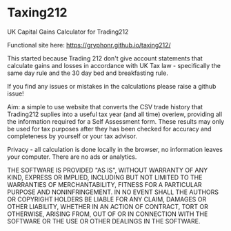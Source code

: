 # Taxing212
UK Capital Gains Calculator for Trading212

Functional site here: https://gryphonr.github.io/taxing212/

This started because Trading 212 don't give account statements that calculate gains and losses in accordance with UK Tax law - specifically the same day rule and the 30 day bed and breakfasting rule. 

If you find any issues or mistakes in the calculations please raise a github issue!

Aim: a simple to use website that converts the CSV trade history that Trading212 suplies into a useful tax year (and all time) overiew, providing all the information required for a Self Assessment form. These results may only be used for tax purposes after they has been checked for accuracy and completeness by yourself or your tax advisor.

Privacy - all calculation is done locally in the browser, no information leaves your computer. There are no ads or analytics.



THE SOFTWARE IS PROVIDED "AS IS", WITHOUT WARRANTY OF ANY KIND, EXPRESS OR
IMPLIED, INCLUDING BUT NOT LIMITED TO THE WARRANTIES OF MERCHANTABILITY,
FITNESS FOR A PARTICULAR PURPOSE AND NONINFRINGEMENT. IN NO EVENT SHALL THE
AUTHORS OR COPYRIGHT HOLDERS BE LIABLE FOR ANY CLAIM, DAMAGES OR OTHER
LIABILITY, WHETHER IN AN ACTION OF CONTRACT, TORT OR OTHERWISE, ARISING FROM,
OUT OF OR IN CONNECTION WITH THE SOFTWARE OR THE USE OR OTHER DEALINGS IN THE
SOFTWARE.
